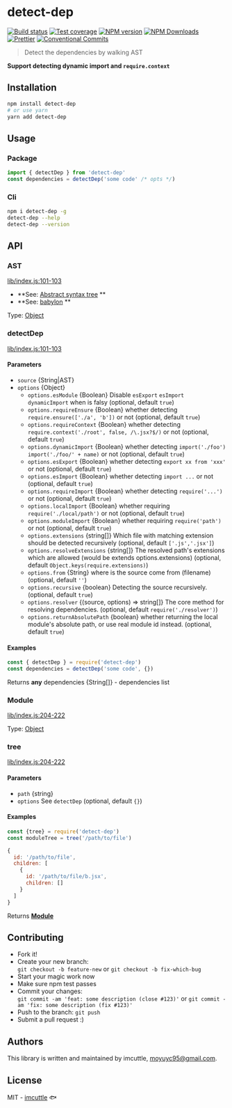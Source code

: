 # detect-dep

[![Build status](https://img.shields.io/travis/imcuttle/detect-dep/master.svg?style=flat-square)](https://travis-ci.org/imcuttle/detect-dep)
[![Test coverage](https://img.shields.io/codecov/c/github/imcuttle/detect-dep.svg?style=flat-square)](https://codecov.io/github/imcuttle/detect-dep?branch=master)
[![NPM version](https://img.shields.io/npm/v/detect-dep.svg?style=flat-square)](https://www.npmjs.com/package/detect-dep)
[![NPM Downloads](https://img.shields.io/npm/dm/detect-dep.svg?style=flat-square&maxAge=43200)](https://www.npmjs.com/package/detect-dep)
[![Prettier](https://img.shields.io/badge/code_style-prettier-ff69b4.svg?style=flat-square)](https://prettier.io/)
[![Conventional Commits](https://img.shields.io/badge/Conventional%20Commits-1.0.0-yellow.svg?style=flat-square)](https://conventionalcommits.org)

> Detect the dependencies by walking AST

**Support detecting dynamic import and `require.context`**

## Installation

```bash
npm install detect-dep
# or use yarn
yarn add detect-dep
```

## Usage

### Package

```javascript
import { detectDep } from 'detect-dep'
const dependencies = detectDep('some code' /* opts */)
```

### Cli

```bash
npm i detect-dep -g
detect-dep --help
detect-dep --version
```

## API

<!-- Generated by documentation.js. Update this documentation by updating the source code. -->

### AST

[lib/index.js:101-103](https://github.com/imcuttle/detect-dep/blob/678fe76f32eeb929ea94366371bdf64bb1c0403e/lib/index.js#L53-L59 'Source code on GitHub')

- **See: [Abstract syntax tree](https://en.wikipedia.org/wiki/Abstract_syntax_tree)
  **
- **See: [babylon](https://github.com/babel/babel/tree/master/packages/babylon)
  **

Type: [Object](https://developer.mozilla.org/docs/Web/JavaScript/Reference/Global_Objects/Object)

### detectDep

[lib/index.js:101-103](https://github.com/imcuttle/detect-dep/blob/678fe76f32eeb929ea94366371bdf64bb1c0403e/lib/index.js#L101-L103 'Source code on GitHub')

#### Parameters

- `source` {String|AST}
- `options` {Object}
  - `options.esModule` {Boolean}
    Disable `esExport` `esImport` `dynamicImport` when is falsy (optional, default `true`)
  - `options.requireEnsure` {Boolean}
    whether detecting `require.ensure(['./a', 'b'])` or not (optional, default `true`)
  - `options.requireContext` {Boolean}
    whether detecting `require.context('./root', false, /\.jsx?$/)` or not (optional, default `true`)
  - `options.dynamicImport` {Boolean}
    whether detecting `import('./foo')` `import('./foo/' + name)` or not (optional, default `true`)
  - `options.esExport` {Boolean}
    whether detecting `export xx from 'xxx'` or not (optional, default `true`)
  - `options.esImport` {Boolean}
    whether detecting `import ...` or not (optional, default `true`)
  - `options.requireImport` {Boolean}
    whether detecting `require('...')` or not (optional, default `true`)
  - `options.localImport` {Boolean}
    whether requiring `require('./local/path')` or not (optional, default `true`)
  - `options.moduleImport` {Boolean}
    whether requiring `require('path')` or not (optional, default `true`)
  - `options.extensions` {string\[]}
    Which file with matching extension should be detected recursively (optional, default `['.js','.jsx']`)
  - `options.resolveExtensions` {string\[]}
    The resolved path's extensions which are allowed (would be extends options.extensions) (optional, default `Object.keys(require.extensions)`)
  - `options.from` {String}
    where is the source come from (filename) (optional, default `''`)
  - `options.recursive` {boolean}
    Detecting the source recursively. (optional, default `true`)
  - `options.resolver` {(source, options) => string\[]}
    The core method for resolving dependencies. (optional, default `require('./resolver')`)
  - `options.returnAbsolutePath` {boolean}
    whether returning the local module's absolute path, or use real module id instead. (optional, default `true`)

#### Examples

```javascript
const { detectDep } = require('detect-dep')
const dependencies = detectDep('some code', {})
```

Returns **any** dependencies {String\[]} - dependencies list

### Module

[lib/index.js:204-222](https://github.com/imcuttle/detect-dep/blob/678fe76f32eeb929ea94366371bdf64bb1c0403e/lib/index.js#L178-L184 'Source code on GitHub')

Type: [Object](https://developer.mozilla.org/docs/Web/JavaScript/Reference/Global_Objects/Object)

### tree

[lib/index.js:204-222](https://github.com/imcuttle/detect-dep/blob/678fe76f32eeb929ea94366371bdf64bb1c0403e/lib/index.js#L204-L222 'Source code on GitHub')

#### Parameters

- `path` {string}
- `options` See `detectDep` (optional, default `{}`)

#### Examples

```javascript
const {tree} = require('detect-dep')
const moduleTree = tree('/path/to/file')

{
  id: '/path/to/file',
  children: [
    {
      id: '/path/to/file/b.jsx',
      children: []
    }
  ]
}
```

Returns **[Module](#module)**

## Contributing

- Fork it!
- Create your new branch:  
  `git checkout -b feature-new` or `git checkout -b fix-which-bug`
- Start your magic work now
- Make sure npm test passes
- Commit your changes:  
  `git commit -am 'feat: some description (close #123)'` or `git commit -am 'fix: some description (fix #123)'`
- Push to the branch: `git push`
- Submit a pull request :)

## Authors

This library is written and maintained by imcuttle, <a href="mailto:moyuyc95@gmail.com">moyuyc95@gmail.com</a>.

## License

MIT - [imcuttle](https://github.com/imcuttle) 🐟
